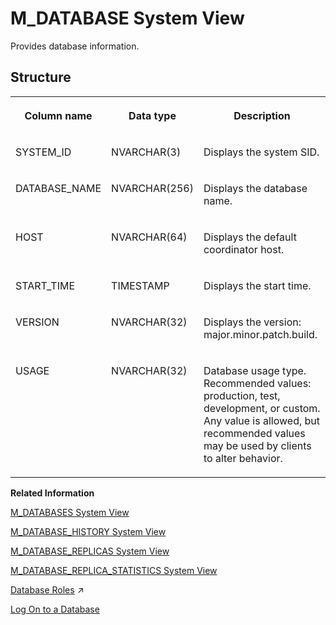 <!-- loio20ae63aa7519101496f6b832ec86afbd -->

# M\_DATABASE System View

Provides database information.



<a name="loio20ae63aa7519101496f6b832ec86afbd___m__d_a_t_a_b_a_s_e_1struct_M_DATABASE"/>

## Structure


<table>
<tr>
<th valign="top">

Column name



</th>
<th valign="top">

Data type



</th>
<th valign="top">

Description



</th>
</tr>
<tr>
<td valign="top">

SYSTEM\_ID



</td>
<td valign="top">

NVARCHAR\(3\)



</td>
<td valign="top">

Displays the system SID.



</td>
</tr>
<tr>
<td valign="top">

DATABASE\_NAME



</td>
<td valign="top">

NVARCHAR\(256\)



</td>
<td valign="top">

Displays the database name.



</td>
</tr>
<tr>
<td valign="top">

HOST



</td>
<td valign="top">

NVARCHAR\(64\)



</td>
<td valign="top">

Displays the default coordinator host.



</td>
</tr>
<tr>
<td valign="top">

START\_TIME



</td>
<td valign="top">

TIMESTAMP



</td>
<td valign="top">

Displays the start time.



</td>
</tr>
<tr>
<td valign="top">

VERSION



</td>
<td valign="top">

NVARCHAR\(32\)



</td>
<td valign="top">

Displays the version: major.minor.patch.build.



</td>
</tr>
<tr>
<td valign="top">

USAGE



</td>
<td valign="top">

NVARCHAR\(32\)



</td>
<td valign="top">

Database usage type. Recommended values: production, test, development, or custom. Any value is allowed, but recommended values may be used by clients to alter behavior.



</td>
</tr>
</table>

**Related Information**  


[M\_DATABASES System View](m-databases-system-view-dbbdc0d.md "Provides information about all databases in the system. The full content of this view is only accessible from the system database.")

[M\_DATABASE\_HISTORY System View](m-database-history-system-view-20ae406.md "Provides installation version history.")

[M\_DATABASE\_REPLICAS System View](m-database-replicas-system-view-b83afe7.md "Provides source and target information for databases involved in replication.")

[M\_DATABASE\_REPLICA\_STATISTICS System View](m-database-replica-statistics-system-view-19a4438.md "Provides statistics on databases involved in replication.")

[Database Roles](https://help.sap.com/viewer/c82f8d6a84c147f8b78bf6416dae7290/2023_2_QRC/en-US/e7f358b6e85b4610a2b62c5a25755fc0.html "A database role is a collection of privileges that can be granted to either a database user or another role in runtime.") :arrow_upper_right:

[Log On to a Database](https://help.sap.com/viewer/f1b440ded6144a54ada97ff95dac7adf/LATEST/en-US/c2a6d9cbbb5710148afea455ba5746c0.html)

